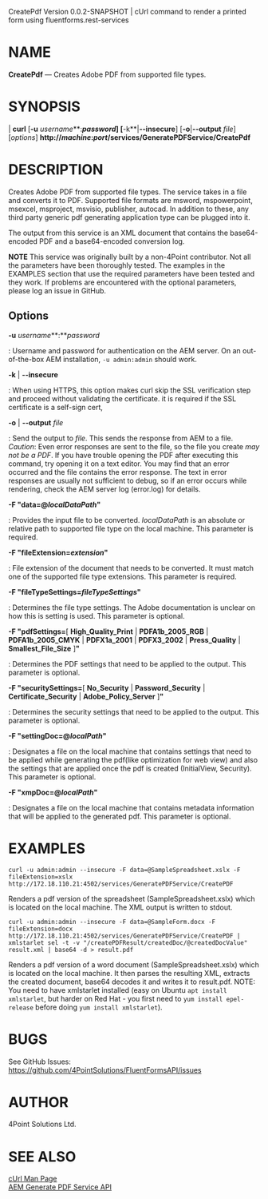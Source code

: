 CreatePdf Version 0.0.2-SNAPSHOT | cUrl command to render a printed form using fluentforms.rest-services

NAME
====

**CreatePdf** — Creates Adobe PDF from supported file types.

SYNOPSIS
========

| **curl** \[**-u** *username***:***password*] \[**-k**|**--insecure**] \[**-o**|**--output** *file*] \[*options*] 
**http://***machine***:***port***/services/GeneratePDFService/CreatePdf**

DESCRIPTION
===========

Creates Adobe PDF from supported file types. The service takes in a file and converts it to PDF. Supported file 
formats are msword, mspowerpoint, msexcel, msproject, msvisio, publisher, autocad. In addition to these, any third 
party generic pdf generating application type can be plugged into it.

The output from this service is an XML document that contains the base64-encoded PDF and a base64-encoded 
conversion log.

**NOTE** This service was originally built by a non-4Point contributor.  Not all the parameters have been
thoroughly tested.  The examples in the EXAMPLES section that use the required parameters have been tested and
they work.  If problems are encountered with the optional parameters, please log an issue in GitHub.

Options
-------

**-u** *username***:***password*

:  Username and password for authentication on the AEM server.  On an out-of-the-box AEM installation, `-u admin:admin` should work.

**-k** | **--insecure**

:  When using HTTPS, this option makes curl skip the SSL verification step and proceed without validating the certificate.  it is required if the SSL certificate is a self-sign cert,

**-o** | **--output** *file*

:  Send the output to *file*.  This sends the response from AEM to a file. *Caution*: Even error responses are sent to the file, so the file you create *may not be a PDF*.  If you have trouble opening the PDF after executing this command, try opening it on a text editor.  You may find that an error occurred and the file contains the error response.  The text in error responses are usually not sufficient to debug, so if an error occurs while rendering, check the AEM server log (error.log) for details.

**-F "data=@***localDataPath***"**

:   Provides the input file to be converted. *localDataPath* is an absolute or relative path to supported file
type on the local machine. This parameter is required.

**-F "fileExtension=***extension***"**

:   File extension of the document that needs to be converted. It must match one of the supported file type extensions.  This parameter is required.

**-F "fileTypeSettings=***fileTypeSettings***"**

:   Determines the file type settings. The Adobe documentation is unclear on how this is setting is used.  This parameter is optional.

**-F "pdfSettings=**[ **High_Quality_Print** | **PDFA1b_2005_RGB**  | **PDFA1b_2005_CMYK** | **PDFX1a_2001** | **PDFX3_2002**  | **Press_Quality** | **Smallest_File_Size** ]**"**

:   Determines the PDF settings that need to be applied to the output. This parameter is optional.

**-F "securitySettings=**[ **No_Security** | **Password_Security**  | **Certificate_Security** | **Adobe_Policy_Server** ]**"**

:   Determines the security settings that need to be applied to the output. This parameter is optional.

**-F "settingDoc=@***localPath***"**

:   Designates a file on the local machine that contains settings that need to be applied while generating the 
pdf(like optimization for web view) and also the settings that are applied once the pdf is created 
(InitialView, Security). This parameter is optional.

**-F "xmpDoc=@***localPath***"**

:   Designates a file on the local machine that contains metadata information that will be applied to 
the generated pdf. This parameter is optional.


EXAMPLES
====

`curl -u admin:admin --insecure -F data=@SampleSpreadsheet.xslx -F fileExtension=xslx http://172.18.110.21:4502/services/GeneratePDFService/CreatePDF`

Renders a pdf version of the spreadsheet (SampleSpreadsheet.xslx) which is located on the local machine.  The 
XML output is written to stdout.

`curl -u admin:admin --insecure -F data=@SampleForm.docx -F fileExtension=docx http://172.18.110.21:4502/services/GeneratePDFService/CreatePDF | xmlstarlet sel -t -v "/createPDFResult/createdDoc/@createdDocValue" result.xml | base64 -d > result.pdf`

Renders a pdf version of a word document (SampleSpreadsheet.xslx) which is located on the local machine. 
It then parses the resulting XML, extracts the created document, base64 decodes it and writes it to 
result.pdf.  NOTE: You need to have xmlstarlet installed (easy on Ubuntu `apt install xmlstarlet`, but 
harder on Red Hat - you first need to `yum install epel-release` before doing `yum install xmlstarlet`).

BUGS
====

See GitHub Issues: <https://github.com/4PointSolutions/FluentFormsAPI/issues>

AUTHOR
======

4Point Solutions Ltd.

SEE ALSO
========

[cUrl Man Page](https://curl.se/docs/manpage.html)  
[AEM Generate PDF Service API](https://developer.adobe.com/experience-manager/reference-materials/6-5/forms/javadocs/com/adobe/pdfg/service/api/GeneratePDFService.html)  
